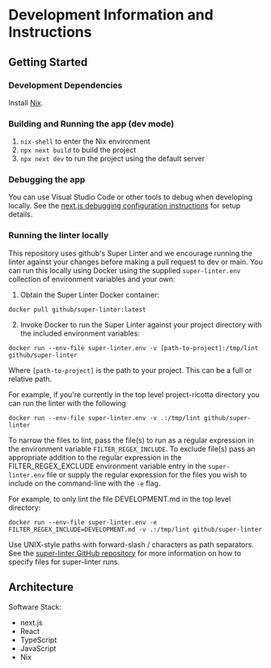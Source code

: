 # Development Information and Instructions

## Getting Started

### Development Dependencies  

Install [Nix](https://nixos.org/).

### Building and Running the app (dev mode)

1. `nix-shell` to enter the Nix environment
2. `npx next build` to build the project
3. `npx next dev` to run the project using the default server

### Debugging the app

You can use Visual Studio Code or other tools to debug when developing locally. See the [next.js debugging configuration instructions](https://nextjs.org/docs/pages/building-your-application/configuring/debugging) for setup details.

### Running the linter locally

This repository uses github's Super Linter and we encourage running the linter
against your changes before making a pull request to dev or main.
You can run this locally using Docker using the supplied `super-linter.env` collection of environment variables
and your own:

1. Obtain the Super Linter Docker container:

`docker pull github/super-linter:latest`

2. Invoke Docker to run the Super Linter against your project directory with the included environment variables:

`docker run --env-file super-linter.env -v [path-to-project]:/tmp/lint github/super-linter`

Where `[path-to-project]` is the path to your project. This can be a full or relative path.

For example, if you're currently in the top level project-ricotta directory you can run the linter with the following

`docker run --env-file super-linter.env -v .:/tmp/lint github/super-linter`

To narrow the files to lint, pass the file(s) to run as a regular expression in the environment variable
`FILTER_REGEX_INCLUDE`. To exclude file(s) pass an appropriate addition to the
regular expression in the FILTER_REGEX_EXCLUDE environment variable entry in the `super-linter.env` file
or supply the regular expression for the files you wish to include on the command-line with the `-e` flag.

For example, to only lint the file DEVELOPMENT.md in the top level directory:

`docker run --env-file super-linter.env -e FILTER_REGEX_INCLUDE=DEVELOPMENT.md -v .:/tmp/lint github/super-linter`

Use UNIX-style paths with forward-slash \/ characters as path separators.
See the [super-linter GitHub repository](https://github.com/github/super-linter/blob/main/README.md#filter-linted-files)
for more information on how to specify files for super-linter runs.

## Architecture

Software Stack:
- next.js
- React
- TypeScript
- JavaScript
- Nix